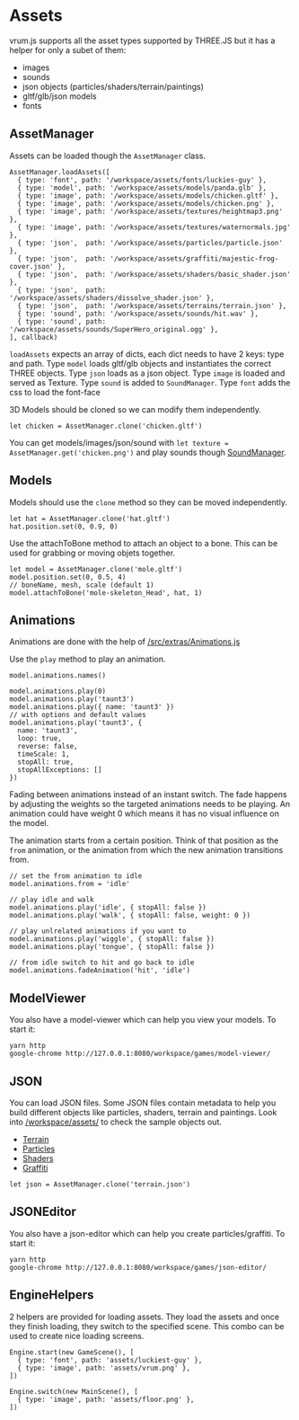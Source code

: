 # Assets

vrum.js supports all the asset types supported by THREE.JS but it has a helper
for only a subet of them:

* images
* sounds
* json objects (particles/shaders/terrain/paintings)
* gltf/glb/json models
* fonts

## AssetManager

Assets can be loaded though the `AssetManager` class.

```
AssetManager.loadAssets([
  { type: 'font', path: '/workspace/assets/fonts/luckies-guy' },
  { type: 'model', path: '/workspace/assets/models/panda.glb' },
  { type: 'image', path: '/workspace/assets/models/chicken.gltf' },
  { type: 'image', path: '/workspace/assets/models/chicken.png' },
  { type: 'image', path: '/workspace/assets/textures/heightmap3.png' },
  { type: 'image', path: '/workspace/assets/textures/waternormals.jpg' },
  { type: 'json',  path: '/workspace/assets/particles/particle.json' },
  { type: 'json',  path: '/workspace/assets/graffiti/majestic-frog-cover.json' },
  { type: 'json',  path: '/workspace/assets/shaders/basic_shader.json' },
  { type: 'json',  path: '/workspace/assets/shaders/dissolve_shader.json' },
  { type: 'json',  path: '/workspace/assets/terrains/terrain.json' },
  { type: 'sound', path: '/workspace/assets/sounds/hit.wav' },
  { type: 'sound', path: '/workspace/assets/sounds/SuperHero_original.ogg' },
], callback)
```

`loadAssets` expects an array of dicts, each dict needs to have 2 keys:
type and path. Type `model` loads gltf/glb objects and instantiates
the correct THREE objects. Type `json` loads as a json object. Type `image`
is loaded and served as Texture. Type `sound` is added to `SoundManager`.
Type `font` adds the css to load the font-face

3D Models should be cloned so we can modify them independently.

`let chicken = AssetManager.clone('chicken.gltf')`

You can get models/images/json/sound with
`let texture = AssetManager.get('chicken.png')` and
play sounds though [SoundManager](/tutorials/CHEATSHEET.md#Sound).

## Models

Models should use the `clone` method so they can be moved independently.

```
let hat = AssetManager.clone('hat.gltf')
hat.position.set(0, 0.9, 0)
```

Use the attachToBone method to attach an object to a bone. This can be used
for grabbing or moving objets together.

```
let model = AssetManager.clone('mole.gltf')
model.position.set(0, 0.5, 4)
// boneName, mesh, scale (default 1)
model.attachToBone('mole-skeleton_Head', hat, 1)
```

## Animations

Animations are done with the help of [/src/extras/Animations.js](/src/extras/Animations.js)

Use the `play` method to play an animation.

```
model.animations.names()

model.animations.play(0)
model.animations.play('taunt3')
model.animations.play({ name: 'taunt3' })
// with options and default values
model.animations.play('taunt3', {
  name: 'taunt3',
  loop: true,
  reverse: false,
  timeScale: 1,
  stopAll: true,
  stopAllExceptions: []
})
```

Fading between animations instead of an instant switch. The fade happens
by adjusting the weights so the targeted animations needs to be playing.
An animation could have weight 0 which means it has no visual influence on
the model.

The animation starts from a certain position. Think of that position as the
`from` animation, or the animation from which the new animation transitions
from.

```
// set the from animation to idle
model.animations.from = 'idle'

// play idle and walk
model.animations.play('idle', { stopAll: false })
model.animations.play('walk', { stopAll: false, weight: 0 })

// play unlrelated animations if you want to
model.animations.play('wiggle', { stopAll: false })
model.animations.play('tongue', { stopAll: false })

// from idle switch to hit and go back to idle
model.animations.fadeAnimation('hit', 'idle')
```

## ModelViewer

You also have a model-viewer which can help you view your models. To
start it:

```
yarn http
google-chrome http://127.0.0.1:8080/workspace/games/model-viewer/
```

## JSON

You can load JSON files. Some JSON files contain metadata to help you build
different objects like particles, shaders, terrain and paintings. Look into
[/workspace/assets/](/workspace/assets/) to check the sample objects out.

* [Terrain](/tutorials/CHEATSHEET.md#Terrain)
* [Particles](/tutorials/CHEATSHEET.md#Particles)
* [Shaders](/tutorials/CHEATSHEET.md#Shaders)
* [Graffiti](/tutorials/CHEATSHEET.md#Graffiti)

```
let json = AssetManager.clone('terrain.json')
```

## JSONEditor

You also have a json-editor which can help you create particles/graffiti. To
start it:

```
yarn http
google-chrome http://127.0.0.1:8080/workspace/games/json-editor/
```

## EngineHelpers

2 helpers are provided for loading assets. They load the assets and once
they finish loading, they switch to the specified scene. This combo can
be used to create nice loading screens.

```
Engine.start(new GameScene(), [
  { type: 'font', path: 'assets/luckiest-guy' },
  { type: 'image', path: 'assets/vrum.png' },
])
```

```
Engine.switch(new MainScene(), [
  { type: 'image', path: 'assets/floor.png' },
])
```

